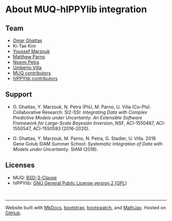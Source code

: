 # About MUQ-hIPPYlib integration

## Team

- [Omar Ghattas](http://users.ices.utexas.edu/~omar/)
- Ki-Tae Kim
- [Youssef Marzouk](http://uqgroup.mit.edu/people)
- [Matthew Parno](http://mparno.mit.edu/)
- [Noemi Petra](http://faculty.ucmerced.edu/npetra)
- [Umberto Villa](http://uvilla.github.io)
- [MUQ contributors](http://muq.mit.edu/about)
- [hIPPYlib contributors](https://hippylib.github.io/about/#current-contributors)


## Support

- O. Ghattas, Y. Marzouk, N. Petra (PIs),  M. Parno, U. Villa (Co-PIs).
Collaborative Research: SI2-SSI: *Integrating Data with Complex Predictive Models under Uncertainty:
An Extensible Software Framework for Large-Scale Bayesian Inversion*, NSF, ACI-1550487, ACI-1550547,
ACI-1550593 (2016-2020).

- O. Ghattas, Y. Marzouk, M. Parno, N. Petra, G. Stadler, U. Villa.
2018 Gene Golub SIAM Summer School:
*Systematic Integration of Data with Models under Uncertainty*.
SIAM (2018).


## Licenses

- MUQ: [BSD-3-Clause](https://opensource.org/licenses/BSD-3-Clause)
- hIPPYlib: [GNU General Public License version 2 (GPL)](http://www.gnu.org/licenses/gpl-2.0-standalone.html)


<br>

---

Website built with [MkDocs](http://www.mkdocs.org/), [bootstrap](http://getbootstrap.com/), [bootswatch](https://bootswatch.com/), and [MathJax](https://www.mathjax.org/).
Hosted on [GitHub](http://github.com/hippylib/). 
